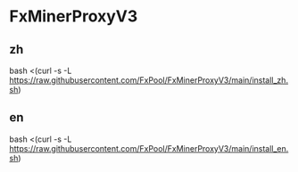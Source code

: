 # FxMinerProxyV3
## zh
 bash <(curl -s -L https://raw.githubusercontent.com/FxPool/FxMinerProxyV3/main/install_zh.sh)
## en
 bash <(curl -s -L https://raw.githubusercontent.com/FxPool/FxMinerProxyV3/main/install_en.sh)
 
